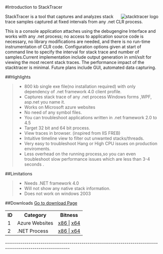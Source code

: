 #Introduction to StackTracer

<img src="http://debugging.io/images/stack.ico"
 alt="stacktracer logo" title="stacktracer" align="right" />

StackTracer is a  tool that captures and analyzes stack trace samples captured at fixed intervals from any .net CLR process.

This is a console application attaches using the debugengine Interface and works with any .net process; no access to application source code is necessary,
no library modifications are needed, and there is no run-time instrumentation of CLR code. Configuration
options given at start of command line to specify the interval for stack trace and number of samples.Current implementation include output generation in xml/xslt for viewing the most recent stack traces. The performance impact of the stacktracer is minimal. Future plans include GUI, automated data capturing.	


##Highlights

>*	800 kb single exe file(no installation required) with only dependency of .net framework 4.0 client profile.
>*	Captures stack trace of any .net process Windows forms ,WPF, asp.net you name it. 
>*	Works on Microsoft azure websites
>*	No need of any symbol files.
>*	You can troubleshoot applications written in .net framework 2.0 to 4.5
>*	Target 32 bit and 64 bit process.
>*	View traces in browser. (inspired from IIS FREB)
>*	Intuitive timeline view to filter out unwanted stacks/threads.
>*	Very easy to troubleshoot Hang or High CPU issues on production enviroments.
>*	Less overhead on the running process,so you can even troubleshoot slow performance issues which are less than 3-4 seconds .	


##Limitations

>*	Needs .NET framework 4.0
>*	Will not show any native stack information.
>*	Does not work on windows 2003	

##Downloads
<a href="https://onedrive.live.com/download?resid=ADDED4FD84D96960%21249">Go to download Page </a>
<table>
  <tr>
    <th>ID</th><th>Category</th><th>Bitness</th>
  </tr>
  <tr>
    <td>1</td><td>Azure Websites</td><td><a href="https://onedrive.live.com/download?resid=ADDED4FD84D96960%21249">x86 </a> | <a href="https://onedrive.live.com/download?resid=ADDED4FD84D96960%21252"> x64 </a></td>
  </tr>
  <tr>
    <td>2</td><td>.NET Process</td><td><a href="https://onedrive.live.com/download?resid=ADDED4FD84D96960%21251">x86 </a> |<a href="https://onedrive.live.com/download?resid=ADDED4FD84D96960%21250"> x64 </a></td>
  </tr>
</table>
---------------------------------------------------------------------------------------------------------------

<br/>

	
